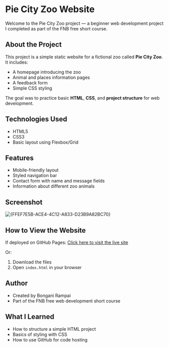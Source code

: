 # Pie City Zoo Website

Welcome to the Pie City Zoo project — a beginner web development project I completed as part of the FNB free short course.

## About the Project

This project is a simple static website for a fictional zoo called **Pie City Zoo**. It includes:

- A homepage introducing the zoo
- Animal and places information pages
- A feedback form
- Simple CSS styling

The goal was to practice basic **HTML**, **CSS**, and **project structure** for web development.

## Technologies Used

- HTML5
- CSS3
- Basic layout using Flexbox/Grid

## Features

- Mobile-friendly layout
- Styled navigation bar
- Contact form with name and message fields
- Information about different zoo animals

## Screenshot

![{FFEF7E5B-ACE4-4C12-A833-D23B9A82BC70}](https://github.com/user-attachments/assets/02207618-f98b-4d2a-9286-8be87031e4db)


## How to View the Website

If deployed on GitHub Pages:
[Click here to visit the live site](https://bongani-rampai.github.io/pie-city-zoo)

Or:

1. Download the files
2. Open `index.html` in your browser

## Author

- Created by Bongani Rampai
- Part of the FNB free web development short course

## What I Learned

- How to structure a simple HTML project
- Basics of styling with CSS
- How to use GitHub for code hosting
